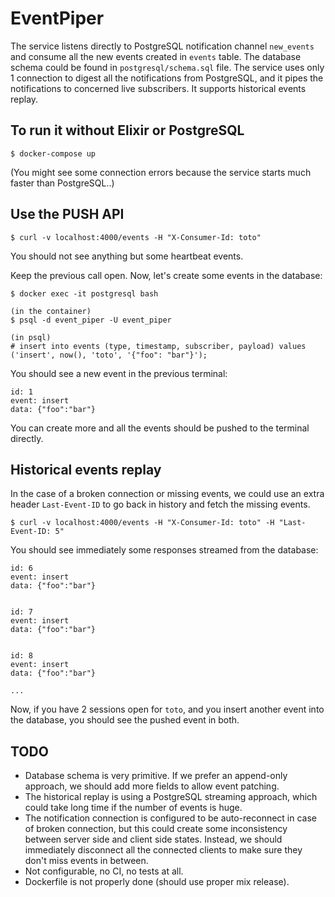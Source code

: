 # EventPiper

The service listens directly to PostgreSQL notification channel `new_events` and consume all the new events created in `events` table. The database
schema could be found in `postgresql/schema.sql` file. The service uses only 1 connection to digest all the notifications from PostgreSQL, and it
pipes the notifications to concerned live subscribers. It supports historical events replay.

## To run it without Elixir or PostgreSQL

```
$ docker-compose up
```

(You might see some connection errors because the service starts much faster than PostgreSQL..)

## Use the PUSH API

```
$ curl -v localhost:4000/events -H "X-Consumer-Id: toto"
```

You should not see anything but some heartbeat events.

Keep the previous call open. Now, let's create some events in the database:

```
$ docker exec -it postgresql bash

(in the container)
$ psql -d event_piper -U event_piper

(in psql)
# insert into events (type, timestamp, subscriber, payload) values ('insert', now(), 'toto', '{"foo": "bar"}');
```

You should see a new event in the previous terminal:

```
id: 1
event: insert
data: {"foo":"bar"}
```

You can create more and all the events should be pushed to the terminal directly.

## Historical events replay

In the case of a broken connection or missing events, we could use an extra header `Last-Event-ID` to go back in history and fetch the missing events.

```
$ curl -v localhost:4000/events -H "X-Consumer-Id: toto" -H "Last-Event-ID: 5"
```

You should see immediately some responses streamed from the database:

```
id: 6
event: insert
data: {"foo":"bar"}


id: 7
event: insert
data: {"foo":"bar"}


id: 8
event: insert
data: {"foo":"bar"}

...
```

Now, if you have 2 sessions open for `toto`, and you insert another event into the database, you should see the pushed event in both.

## TODO

* Database schema is very primitive. If we prefer an append-only approach, we should add more fields to allow event patching.
* The historical replay is using a PostgreSQL streaming approach, which could take long time if the number of events is huge.
* The notification connection is configured to be auto-reconnect in case of broken connection, but this could create some inconsistency between
server side and client side states. Instead, we should immediately disconnect all the connected clients to make sure they don't miss events in between.
* Not configurable, no CI, no tests at all.
* Dockerfile is not properly done (should use proper mix release).
